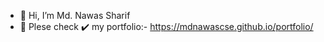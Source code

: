 - 👋 Hi, I’m Md. Nawas Sharif
- 👀 Plese check ✔️ my portfolio:- https://mdnawascse.github.io/portfolio/
<!---
MdNawasCSE/MdNawasCSE is a ✨ special ✨ repository because its `README.md` (this file) appears on your GitHub profile.
You can click the Preview link to take a look at your changes.
--->
